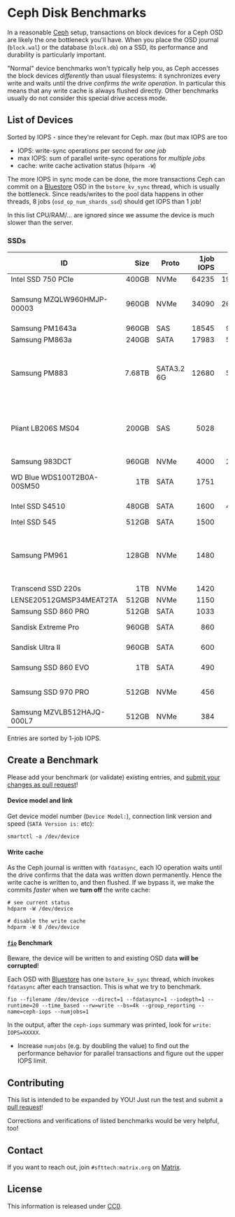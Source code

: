 Ceph Disk Benchmarks
====================

In a reasonable [Ceph](https://ceph.com/) setup, transactions on block devices for a Ceph OSD are likely the one bottleneck you'll have.
When you place the OSD journal (`block.wal`) or the database (`block.db`) on a SSD, its performance and durability is particularly important.

"Normal" device benchmarks won't typically help you, as Ceph accesses the block devices *differently* than usual filesystems: it synchronizes every write and waits until the drive *confirms the write operation*.
In particular this means that any write cache is always flushed directly. Other benchmarks usually do not consider this special drive access mode.


## List of Devices

Sorted by IOPS - since they're relevant for Ceph. max (but max IOPS are too

* IOPS: write-sync operations per second for *one job*
* max IOPS: sum of parallel write-sync operations for *multiple jobs*
* cache: write cache activation status (`hdparm -W`)

The more IOPS in sync mode can be done, the more transactions Ceph can commit on a [Bluestore](https://docs.ceph.com/en/latest/rados/configuration/storage-devices/#bluestore) OSD in the `bstore_kv_sync` thread, which is usually the bottleneck.
Since reads/writes to the pool data happens in other threads, 8 jobs (`osd_op_num_shards_ssd`) should get IOPS than 1 job!

In this list CPU/RAM/... are ignored since we assume the device is much slower than the server.


### SSDs

| ID                             |    Size | Proto      | 1job IOPS | max IOPS | peak #Jobs | cache | Notes   |
|--------------------------------|--------:|------------|----------:|---------:|-----------:|-------|---------|
| Intel SSD 750 PCIe             |   400GB | NVMe       |     64235 |   192440 |          8 |     - | asymptotic |
| Samsung MZQLW960HMJP-00003     |   960GB | NVMe       |     34090 |   268030 |         16 |     - | linear up to ~8 jobs, then asymptotic |
| Samsung PM1643a                |   960GB | SAS        |     18545 |    93229 |         16 |     - | asymptotic |
| Samsung PM863a                 |   240GB | SATA       |     17983 |    58876 |         10 |   off | asymptotic |
| Samsung PM883                  |  7.68TB | SATA3.2 6G |     12680 |    59338 |         16 |   off | asymptotic; cache on: 5094 @ 1job, 27521 @16 |
| Pliant LB206S MS04             |   200GB | SAS        |      5028 |     5028 |          1 |     - | more jobs slow down. 2: 2651, 6: 1088, 8: 745, 10: 784 |
| Samsung 983DCT                 |   960GB | NVMe       |      4000 |    22570 |          8 |     - | asymptotic |
| WD Blue WDS100T2B0A-00SM50     |     1TB | SATA       |      1751 |     2225 |          2 |   off | 2 jobs already saturate |
| Intel SSD S4510                |   480GB | SATA       |      1600 |    48409 |         15 |   off | linear until capped |
| Intel SSD 545                  |   512GB | SATA       |      1500 |     6460 |          8 |     - | asymptotic |
| Samsung PM961                  |   128GB | NVMe       |      1480 |     1480 |          1 |     - | more jobs slow down. 2: 818, 3: 1092, 4: 525, 5: 569 |
| Transcend SSD 220s             |     1TB | NVMe       |      1420 |     5760 |          8 |     - | asymptotic |
| LENSE20512GMSP34MEAT2TA        |   512GB | NVMe       |      1150 |     3164 |          4 |     - | asymptotic |
| Samsung SSD 860 PRO            |   512GB | SATA       |      1033 |     5915 |         15 |     - | asymptotic |
| Sandisk Extreme Pro            |   960GB | SATA       |       860 |     3400 |          8 |     - | linear until capped |
| Sandisk Ultra II               |   960GB | SATA       |       600 |     3640 |          8 |     - | linear until capped |
| Samsung SSD 860 EVO            |     1TB | SATA       |       490 |     1728 |         14 |     - | linear until capped |
| Samsung SSD 970 PRO            |   512GB | NVMe       |       456 |      840 |          2 |     - | 2 jobs already saturate |
| Samsung MZVLB512HAJQ-000L7     |   512GB | NVMe       |       384 |     1164 |         10 |     - | linear until capped |

Entries are sorted by 1-job IOPS.


## Create a Benchmark

Please add your benchmark (or validate) existing entries, and [submit your changes as pull request](#contributing)!


#### Device model and link

Get device model number (`Device Model:`), connection link version and speed (`SATA Version is:` etc):

```
smartctl -a /dev/device
```

#### Write cache

As the Ceph journal is written with `fdatasync`, each IO operation waits until the drive confirms that the data was written down permanently.
Hence the write cache is written to, and then flushed. If we bypass it, we make the commits *faster* when we **turn off** the write cache:

```
# see current status
hdparm -W /dev/device

# disable the write cache
hdparm -W 0 /dev/device
```

#### [`fio`](https://fio.readthedocs.io/en/latest/index.html) Benchmark

Beware, the device will be written to and existing OSD data **will be corrupted**!

Each OSD with [Bluestore](https://docs.ceph.com/en/latest/rados/configuration/storage-devices/#bluestore) has one `bstore_kv_sync` thread, which invokes `fdatasync` after each transaction. This is what we try to benchmark.

```
fio --filename /dev/device --direct=1 --fdatasync=1 --iodepth=1 --runtime=20 --time_based --rw=write --bs=4k --group_reporting --name=ceph-iops --numjobs=1
```

In the output, after the `ceph-iops` summary was printed, look for `write: IOPS=XXXXX`.

* Increase `numjobs` (e.g. by doubling the value) to find out the performance behavior for parallel transactions and figure out the upper IOPS limit.


## Contributing

This list is intended to be expanded by YOU! Just run the test and submit a [pull request](https://help.github.com/articles/creating-a-pull-request/)!

Corrections and verifications of listed benchmarks would be very helpful, too!


## Contact

If you want to reach out, join `#sfttech:matrix.org` on [Matrix](https://matrix.org).


## License

This information is released under [CC0](http://creativecommons.org/publicdomain/zero/1.0/).
